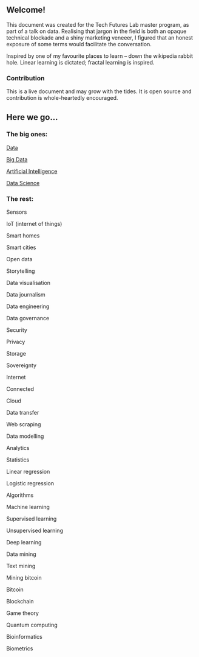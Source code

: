 ## Welcome!

This document was created for the Tech Futures Lab master program, as part of a talk on data. Realising that jargon in the field is both an opaque technical blockade and a shiny marketing veneeer, I figured that an honest exposure of some terms would facilitate the conversation. 

Inspired by one of my favourite places to learn – down the wikipedia rabbit hole. Linear learning is dictated; fractal learning is inspired.

### Contribution

This is a live document and may grow with the tides. It is open source and contribution is whole-heartedly encouraged. 

## Here we go...

### The big ones:

[Data](definitions/data.md)

[Big Data](definitions/big_data.md)

[Artificial Intelligence](definitions/artificial_intelligence.md)

[Data Science](definitions/data_science.md)

### The rest:

Sensors 

IoT (internet of things)

Smart homes

Smart cities

Open data

Storytelling

Data visualisation

Data journalism

Data engineering

Data governance

Security

Privacy

Storage

Sovereignty

Internet

Connected

Cloud

Data transfer

Web scraping

Data modelling

Analytics

Statistics

Linear regression

Logistic regression

Algorithms

Machine learning

Supervised learning

Unsupervised learning

Deep learning

Data mining 

Text mining

Mining bitcoin

Bitcoin

Blockchain

Game theory

Quantum computing

Bioinformatics

Biometrics
